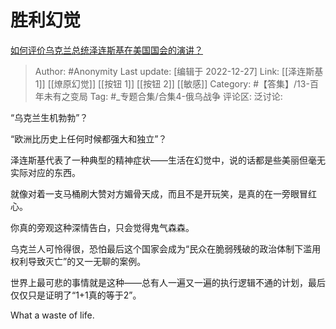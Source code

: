 # 胜利幻觉
[如何评价乌克兰总统泽连斯基在美国国会的演讲？](https://www.zhihu.com/question/573838234/answer/2817465769)

> Author: #Anonymity
> Last update: [编辑于 2022-12-27]
> Link: [[泽连斯基 1]] [[燎原幻觉]] [[按钮 1]] [[按钮 2]] [[敏感]]
> Category: #【答集】/13-百年未有之变局
> Tag: #_专题合集/合集4-俄乌战争
> 评论区:
> 泛讨论:

“乌克兰生机勃勃”？

“欧洲比历史上任何时候都强大和独立”？

泽连斯基代表了一种典型的精神症状——生活在幻觉中，说的话都是些美丽但毫无实际对应的东西。

就像对着一支马桶刷大赞对方媚骨天成，而且不是开玩笑，是真的在一旁眼冒红心。

你真的旁观这种深情告白，只会觉得鬼气森森。

乌克兰人可怜得很，恐怕最后这个国家会成为“民众在脆弱残破的政治体制下滥用权利导致灭亡”的又一无聊的案例。

世界上最可悲的事情就是这种——总有人一遍又一遍的执行逻辑不通的计划，最后仅仅只是证明了“1+1真的等于2”。

What a waste of life.
